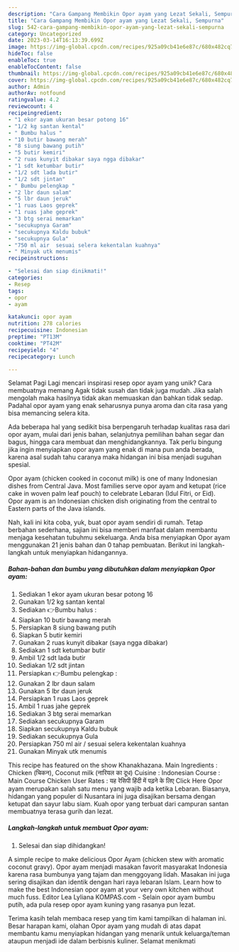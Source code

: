 ```yaml
---
description: "Cara Gampang Membikin Opor ayam yang Lezat Sekali, Sempurna"
title: "Cara Gampang Membikin Opor ayam yang Lezat Sekali, Sempurna"
slug: 542-cara-gampang-membikin-opor-ayam-yang-lezat-sekali-sempurna
category: Uncategorized
date: 2023-03-14T16:13:39.699Z
image: https://img-global.cpcdn.com/recipes/925a09cb41e6e87c/680x482cq70/opor-ayam-foto-resep-utama.jpg
hideToc: false
enableToc: true
enableTocContent: false
thumbnail: https://img-global.cpcdn.com/recipes/925a09cb41e6e87c/680x482cq70/opor-ayam-foto-resep-utama.jpg
cover: https://img-global.cpcdn.com/recipes/925a09cb41e6e87c/680x482cq70/opor-ayam-foto-resep-utama.jpg
author: Admin
authorAv: notfound
ratingvalue: 4.2
reviewcount: 4
recipeingredient:
- "1 ekor ayam ukuran besar potong 16"
- "1/2 kg santan kental"
- " Bumbu halus "
- "10 butir bawang merah"
- "8 siung bawang putih"
- "5 butir kemiri"
- "2 ruas kunyit dibakar saya ngga dibakar"
- "1 sdt ketumbar butir"
- "1/2 sdt lada butir"
- "1/2 sdt jintan"
- " Bumbu pelengkap "
- "2 lbr daun salam"
- "5 lbr daun jeruk"
- "1 ruas Laos geprek"
- "1 ruas jahe geprek"
- "3 btg serai memarkan"
- "secukupnya Garam"
- "secukupnya Kaldu bubuk"
- "secukupnya Gula"
- "750 ml air  sesuai selera kekentalan kuahnya"
- " Minyak utk menumis"
recipeinstructions:

- "Selesai dan siap dinikmati!"
categories:
- Resep
tags:
- opor
- ayam

katakunci: opor ayam 
nutrition: 278 calories
recipecuisine: Indonesian
preptime: "PT13M"
cooktime: "PT42M"
recipeyield: "4"
recipecategory: Lunch

---
```



Selamat Pagi Lagi mencari inspirasi resep opor ayam yang unik? Cara membuatnya memang Agak tidak susah dan tidak juga mudah. Jika salah mengolah maka hasilnya tidak akan memuaskan dan bahkan tidak sedap. Padahal opor ayam yang enak seharusnya punya aroma dan cita rasa yang bisa memancing selera kita.


Ada beberapa hal yang sedikit bisa berpengaruh terhadap kualitas rasa dari opor ayam, mulai dari jenis bahan, selanjutnya pemilihan bahan segar dan bagus, hingga cara membuat dan menghidangkannya. Tak perlu bingung jika ingin menyiapkan opor ayam yang enak di mana pun anda berada, karena asal sudah tahu caranya maka hidangan ini bisa menjadi suguhan spesial.

Opor ayam (chicken cooked in coconut milk) is one of many Indonesian dishes from Central Java. Most families serve opor ayam and ketupat (rice cake in woven palm leaf pouch) to celebrate Lebaran (Idul Fitri, or Eid). Opor ayam is an Indonesian chicken dish originating from the central to Eastern parts of the Java islands.


Nah, kali ini kita coba, yuk, buat opor ayam sendiri di rumah. Tetap berbahan sederhana, sajian ini bisa memberi manfaat dalam membantu menjaga kesehatan tubuhmu sekeluarga. Anda bisa menyiapkan Opor ayam menggunakan 21 jenis bahan dan 0 tahap pembuatan. Berikut ini langkah-langkah untuk menyiapkan hidangannya.

<!--inarticleads1-->

##### Bahan-bahan dan bumbu yang dibutuhkan dalam menyiapkan Opor ayam:

1. Sediakan 1 ekor ayam ukuran besar potong 16
1. Gunakan 1/2 kg santan kental
1. Sediakan  👉Bumbu halus :
1. Siapkan 10 butir bawang merah
1. Persiapkan 8 siung bawang putih
1. Siapkan 5 butir kemiri
1. Gunakan 2 ruas kunyit dibakar (saya ngga dibakar)
1. Sediakan 1 sdt ketumbar butir
1. Ambil 1/2 sdt lada butir
1. Sediakan 1/2 sdt jintan
1. Persiapkan  👉Bumbu pelengkap :
1. Gunakan 2 lbr daun salam
1. Gunakan 5 lbr daun jeruk
1. Persiapkan 1 ruas Laos geprek
1. Ambil 1 ruas jahe geprek
1. Sediakan 3 btg serai memarkan
1. Sediakan secukupnya Garam
1. Siapkan secukupnya Kaldu bubuk
1. Sediakan secukupnya Gula
1. Persiapkan 750 ml air / sesuai selera kekentalan kuahnya
1. Gunakan  Minyak utk menumis


This recipe has featured on the show Khanakhazana. Main Ingredients : Chicken (चिकन), Coconut milk (नारियल का दूध) Cuisine : Indonesian Course : Main Course Chicken User Rates : यह रेसिपी हिंदी में पढ़ने के लिए Click Here Opor ayam merupakan salah satu menu yang wajib ada ketika Lebaran. Biasanya, hidangan yang populer di Nusantara ini juga disajikan bersama dengan ketupat dan sayur labu siam. Kuah opor yang terbuat dari campuran santan membuatnya terasa gurih dan lezat. 

<!--inarticleads2-->

##### Langkah-langkah untuk membuat Opor ayam:


1. Selesai dan siap dihidangkan!

A simple recipe to make delicious Opor Ayam (chicken stew with aromatic coconut gravy). Opor ayam menjadi masakan favorit masyarakat Indonesia karena rasa bumbunya yang tajam dan menggoyang lidah. Masakan ini juga sering disajikan dan identik dengan hari raya lebaran Islam. Learn how to make the best Indonesian opor ayam at your very own kitchen without much fuss. Editor Lea Lyliana KOMPAS.com - Selain opor ayam bumbu putih, ada pula resep opor ayam kuning yang rasanya pun lezat. 

Terima kasih telah membaca resep yang tim kami tampilkan di halaman ini. Besar harapan kami, olahan Opor ayam yang mudah di atas dapat membantu kamu menyiapkan hidangan yang menarik untuk keluarga/teman ataupun menjadi ide dalam berbisnis kuliner. Selamat menikmati
